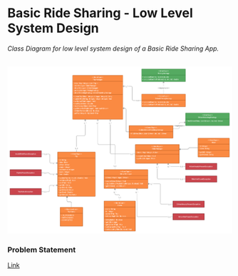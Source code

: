 # Basic Ride Sharing - Low Level System Design

###### Class Diagram for low level system design of a Basic Ride Sharing App.

![Basic Ride Sharing image](./class%20diagram/basic-ride-sharing-app.png)

### Problem Statement

[Link](./problem-statement.pdf)
